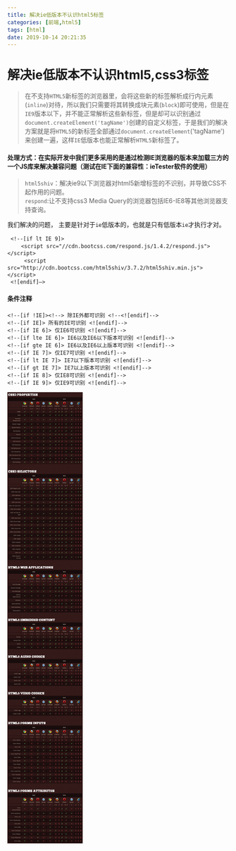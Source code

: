 ```yaml
---
title: 解决ie低版本不认识html5标签
categories: [前端,html5]
tags: [html] 
date: 2019-10-14 20:21:35
---
```


# 解决ie低版本不认识html5,css3标签

> 在不支持`HTML5`新标签的浏览器里，会将这些新的标签解析成行内元素(`inline`)对待，所以我们只需要将其转换成块元素(`block`)即可使用，但是在`IE9`版本以下，并不能正常解析这些新标签，但是却可以识别通过`document.createElement('tagName')`创建的自定义标签，于是我们的解决方案就是将`HTML5`的新标签全部通过`document.createElement`('tagName')来创建一遍，这样`IE`低版本也能正常解析`HTML5`新标签了。

####  处理方式：在实际开发中我们更多采用的是通过检测IE浏览器的版本来加载三方的一个JS库来解决兼容问题（测试在IE下面的兼容性：ieTester软件的使用）

>`html5shiv`：解决ie9以下浏览器对html5新增标签的不识别，并导致CSS不起作用的问题。<br>
>`respond`:让不支持css3 Media Query的浏览器包括IE6-IE8等其他浏览器支持查询。

 我们解决的问题， 主要是针对于`ie`低版本的，也就是只有低版本`ie`才执行才对。
 
     <!--[if lt IE 9]>  
     　　<script src="//cdn.bootcss.com/respond.js/1.4.2/respond.js"></script>
      　　<script src="http://cdn.bootcss.com/html5shiv/3.7.2/html5shiv.min.js"></script> 
     <![endif]—>

#### 条件注释 

    <!--[if !IE]><!--> 除IE外都可识别 <!--<![endif]-->
    <!--[if IE]> 所有的IE可识别 <![endif]-->
    <!--[if IE 6]> 仅IE6可识别 <![endif]-->
    <!--[if lte IE 6]> IE6以及IE6以下版本可识别 <![endif]-->
    <!--[if gte IE 6]> IE6以及IE6以上版本可识别 <![endif]-->
    <!--[if IE 7]> 仅IE7可识别 <![endif]-->
    <!--[if lt IE 7]> IE7以下版本可识别 <![endif]-->
    <!--[if gt IE 7]> IE7以上版本可识别 <![endif]-->
    <!--[if IE 8]> 仅IE8可识别 <![endif]-->
    <!--[if IE 9]> 仅IE9可识别 <![endif]-->
    
   
![](https://raw.githubusercontent.com/qnyt1993/picture/master/img/2019/09/24/html.jpg)
